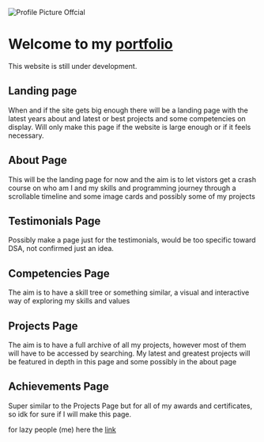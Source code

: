 ![Profile Picture Offcial](https://github.com/user-attachments/assets/d1253a05-d3ef-4ba8-8427-e5066222a96e)

# Welcome to my [portfolio](https://vensah-dev.github.io)

This website is still under development.

## Landing page
When and if the site gets big enough there will be a landing page with the latest years about and latest or best projects and some competencies on display. Will only make this page if the website is large enough or if it feels necessary.

## About Page
This will be the landing page for now and the aim is to let vistors get a crash course on who am I and my skills and programming journey through a scrollable timeline and some image cards and possibly some of my projects

## Testimonials Page
Possibly make a page just for the testimonials, would be too specific toward DSA, not confirmed just an idea.

## Competencies Page
The aim is to have a skill tree or something similar, a visual and interactive way of exploring my skills and values

## Projects Page
The aim is to have a full archive of all my projects, however most of them will have to be accessed by searching. My latest and greatest projects will be featured in depth in this page and some possibly in the about page

## Achievements Page
Super similar to the Projects Page but for all of my awards and certificates, so idk for sure if I will make this page.

for lazy people (me) here the [link](https://vensah-dev.github.io)
